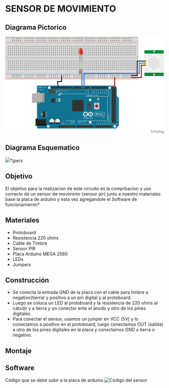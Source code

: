 # SENSOR DE MOVIMIENTO
## Diagrama Pictorico
![](https://github.com/kksksie28o/proyecto-guiado/blob/master/images/pictorico.png)

## Diagrama Esquematico
![](https://github.com/kksksie28o/proyecto-guiado/blob/master/images/Untitled%20Sketch_esquem%C3%A1tico.png)*jpers

## Objetivo
El objetivo para la realizacion de este circuito es la comprbacion y uso correcto de un sensor de moviminto (sensor pir) junto a nuestro materiales base la placa de arduino y esta vez agregandole  el Software de funcionamiento*

## Materiales

* Protoboard
* Resistencia  220 ohms
* Cable de Timbre
* Sensor PIR 
* Placa Arduino MEGA 2560
* LEDs
* Jumpers
## Construcción

* Se conecta la entrada GND de la placa con el cable para timbre  a negativo(tierra) y positivo a un pin digital  y al protoboard.
* Luego se coloca un LED al protoboard y la resistencia de 220 ohms  al cátodo y a tierra y un conector ente el ánodo y otro de los pines digitales.
* Para conectar el sensor,  usamos un jumper en VCC (5V) y lo conectamos a positivo en el protoboard, luego conectamos OUT (salida) a otro de los pines digitales en la placa y conectamos GND a tierra o negativo.

## Montaje  



## Software

Código que se debe subir a la placa de arduino
![Código del sensor](https://github.com/kksksie28o/proyecto-guiado/blob/master/documentos/c_digo.ino.ino)
